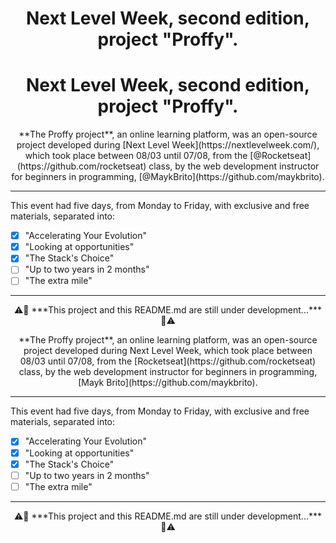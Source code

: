 <h1 align="center">Next Level Week, second edition, project "Proffy".</h1>
<h1 align="center">Next Level Week, second edition, project "Proffy".</h1>

<p align=center>**The Proffy project**, an online learning platform, was an open-source project developed during [Next Level Week](https://nextlevelweek.com/), which took place between 08/03 until 07/08, from the [@Rocketseat](https://github.com/rocketseat) class, by the web development instructor for beginners in programming, [@MaykBrito](https://github.com/maykbrito).</p>

---

This event had five days, from Monday to Friday, with exclusive and free materials, separated into:
- [x] "Accelerating Your Evolution"
- [x] "Looking at opportunities"
- [x] "The Stack's Choice"
- [ ] "Up to two years in 2 months"
- [ ] "The extra mile"

---



<p align=center>⚠️🚧 ***This project and this README.md are still under development...*** 🚧⚠️</p>

<p align=center>**The Proffy project**, an online learning platform, was an open-source project developed during Next Level Week, which took place between 08/03 until 07/08, from the [Rocketseat](https://github.com/rocketseat) class, by the web development instructor for beginners in programming, [Mayk Brito](https://github.com/maykbrito).</p>

---

This event had five days, from Monday to Friday, with exclusive and free materials, separated into:
- [x] "Accelerating Your Evolution"
- [x] "Looking at opportunities"
- [x] "The Stack's Choice"
- [ ] "Up to two years in 2 months"
- [ ] "The extra mile"

---

<p align=center>⚠️🚧 ***This project and this README.md are still under development...*** 🚧⚠️</p>
